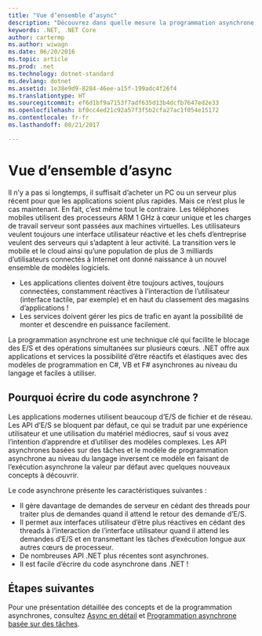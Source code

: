 ```yaml
---
title: "Vue d’ensemble d’async"
description: "Découvrez dans quelle mesure la programmation asynchrone est une technique clé qui facilite le blocage des E/S et des opérations simultanées sur plusieurs cœurs."
keywords: .NET, .NET Core
author: cartermp
ms.author: wiwagn
ms.date: 06/20/2016
ms.topic: article
ms.prod: .net
ms.technology: dotnet-standard
ms.devlang: dotnet
ms.assetid: 1e38e9d9-8284-46ee-a15f-199adc4f26f4
ms.translationtype: HT
ms.sourcegitcommit: ef6d1bf9a7153f7adf635d13b4dcfb7647ed2e33
ms.openlocfilehash: bf0cc4ed21c92a57f3f5b2cfa27ac1f054e15172
ms.contentlocale: fr-fr
ms.lasthandoff: 08/21/2017

---
```


# <a name="async-overview"></a>Vue d’ensemble d’async

Il n’y a pas si longtemps, il suffisait d’acheter un PC ou un serveur plus récent pour que les applications soient plus rapides. Mais ce n’est plus le cas maintenant. En fait, c’est même tout le contraire. Les téléphones mobiles utilisent des processeurs ARM 1 GHz à cœur unique et les charges de travail serveur sont passées aux machines virtuelles. Les utilisateurs veulent toujours une interface utilisateur réactive et les chefs d’entreprise veulent des serveurs qui s’adaptent à leur activité. La transition vers le mobile et le cloud ainsi qu’une population de plus de 3 milliards d’utilisateurs connectés à Internet ont donné naissance à un nouvel ensemble de modèles logiciels. 

* Les applications clientes doivent être toujours actives, toujours connectées, constamment réactives à l’interaction de l’utilisateur (interface tactile, par exemple) et en haut du classement des magasins d’applications !
* Les services doivent gérer les pics de trafic en ayant la possibilité de monter et descendre en puissance facilement. 

La programmation asynchrone est une technique clé qui facilite le blocage des E/S et des opérations simultanées sur plusieurs cœurs. .NET offre aux applications et services la possibilité d’être réactifs et élastiques avec des modèles de programmation en C#, VB et F# asynchrones au niveau du langage et faciles à utiliser.

## <a name="why-write-async-code"></a>Pourquoi écrire du code asynchrone ?

Les applications modernes utilisent beaucoup d’E/S de fichier et de réseau. Les API d’E/S se bloquent par défaut, ce qui se traduit par une expérience utilisateur et une utilisation du matériel médiocres, sauf si vous avez l’intention d’apprendre et d’utiliser des modèles complexes. Les API asynchrones basées sur des tâches et le modèle de programmation asynchrone au niveau du langage inversent ce modèle en faisant de l’exécution asynchrone la valeur par défaut avec quelques nouveaux concepts à découvrir.

Le code asynchrone présente les caractéristiques suivantes :

* Il gère davantage de demandes de serveur en cédant des threads pour traiter plus de demandes quand il attend le retour des demande d’E/S.
* Il permet aux interfaces utilisateur d’être plus réactives en cédant des threads à l’interaction de l’interface utilisateur quand il attend les demandes d’E/S et en transmettant les tâches d’exécution longue aux autres cœurs de processeur.
* De nombreuses API .NET plus récentes sont asynchrones.
* Il est facile d’écrire du code asynchrone dans .NET !

## <a name="whats-next"></a>Étapes suivantes

Pour une présentation détaillée des concepts et de la programmation asynchrones, consultez [Async en détail](async-in-depth.md) et [Programmation asynchrone basée sur des tâches](~/docs/standard/parallel-programming/task-based-asynchronous-programming.md).

